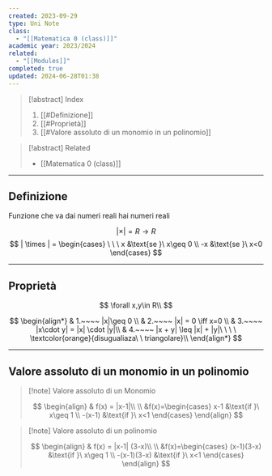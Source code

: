 ```yaml
---
created: 2023-09-29
type: Uni Note
class:
  - "[[Matematica 0 (class)]]"
academic year: 2023/2024
related:
  - "[[Modules]]"
completed: true
updated: 2024-06-28T01:38
---
```


>[!abstract] Index
>1. [[#Definizione]]
>2. [[#Proprietà]]
>3. [[#Valore assoluto di un monomio in un polinomio]]

>[!abstract] Related
>- [[Matematica 0 (class)]]

---
## Definizione

Funzione che va dai numeri reali hai numeri reali

$$|\times|= R \to R$$
$$
| \times | = 
\begin{cases}
   \ \ \ x &\text{se }\ x\geq 0 \\
   -x &\text{se }\ x<0
\end{cases}
$$

---
## Proprietà

$$
\forall x,y\in R\\
$$

$$
\begin{align*}
& 1.~~~~ |x|\geq 0 \\
& 2.~~~~ |x| = 0 \iff x=0  \\
& 3.~~~~ |x\cdot y| = |x| \cdot |y|\\
& 4.~~~~ |x + y| \leq |x| + |y|\ \  \ \ \textcolor{orange}{disugualiaza\ \ triangolare}\\
\end{align*}
$$

---
## Valore assoluto di un monomio in un polinomio

>[!note] Valore assoluto di un Monomio
>
>$$
>\begin{align}
>& f(x) = |x-1|\\ \\
>&f(x)=\begin{cases}
>x-1 &\text{if }\ x\geq 1 \\
>-(x-1) &\text{if }\ x<1 
>\end{cases}
>\end{align}
$$

>[!note] Valore assoluto di un polinomio
>
>$$
>\begin{align}
>& f(x) = |x-1| (3-x)\\ \\
>&f(x)=\begin{cases}
>(x-1)(3-x) &\text{if }\ x\geq 1 \\
>-(x-1)(3-x) &\text{if }\ x<1 
>\end{cases}
>\end{align}
>$$

